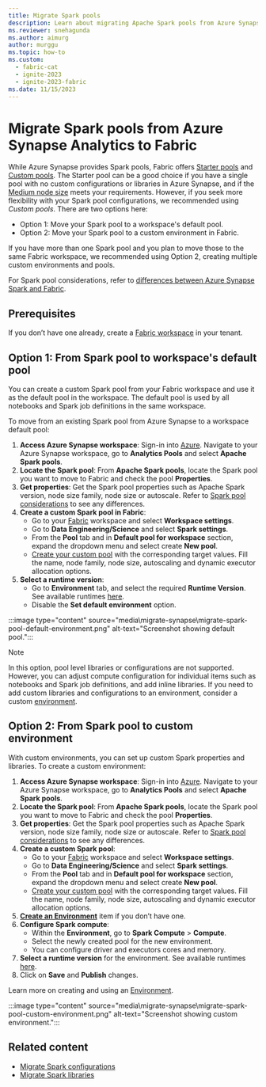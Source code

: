 ```yaml
---
title: Migrate Spark pools
description: Learn about migrating Apache Spark pools from Azure Synapse Spark to Fabric, including migration prerequisites and options.
ms.reviewer: snehagunda
ms.author: aimurg
author: murggu
ms.topic: how-to
ms.custom:
  - fabric-cat
  - ignite-2023
  - ignite-2023-fabric
ms.date: 11/15/2023
---
```


# Migrate Spark pools from Azure Synapse Analytics to Fabric

While Azure Synapse provides Spark pools, Fabric offers [Starter pools](configure-starter-pools.md) and [Custom pools](create-custom-spark-pools.md). The Starter pool can be a good choice if you have a single pool with no custom configurations or libraries in Azure Synapse, and if the [Medium node size](spark-compute.md) meets your requirements. However, if you seek more flexibility with your Spark pool configurations, we recommended using *Custom pools*. There are two options here: 

* Option 1: Move your Spark pool to a workspace's default pool.
* Option 2: Move your Spark pool to a custom environment in Fabric. 

If you have more than one Spark pool and you plan to move those to the same Fabric workspace, we recommended using Option 2, creating multiple custom environments and pools.

For Spark pool considerations, refer to [differences between Azure Synapse Spark and Fabric](comparison-between-fabric-and-azure-synapse-spark.md).

## Prerequisites

If you don’t have one already, create a [Fabric workspace](../get-started/create-workspaces.md) in your tenant.

## Option 1: From Spark pool to workspace's default pool

You can create a custom Spark pool from your Fabric workspace and use it as the default pool in the workspace. The default pool is used by all notebooks and Spark job definitions in the same workspace. 

To move from an existing Spark pool from Azure Synapse to a workspace default pool:

1. **Access Azure Synapse workspace**: Sign-in into [Azure](https://portal.azure.com). Navigate to your Azure Synapse workspace, go to **Analytics Pools** and select **Apache Spark pools**.
1.	**Locate the Spark pool**: From **Apache Spark pools**, locate the Spark pool you want to move to Fabric and check the pool **Properties**. 
1.	**Get properties**: Get the Spark pool properties such as Apache Spark version, node size family, node size or autoscale. Refer to [Spark pool considerations](comparison-between-fabric-and-azure-synapse-spark.md) to see any differences.
1.	**Create a custom Spark pool in Fabric**:
    * Go to your [Fabric](https://app.fabric.microsoft.com/?pbi_source=learn-data-engineering-migrate-synapse-spark-pools) workspace and select **Workspace settings**.
    * Go to **Data Engineering/Science** and select **Spark settings**.
    * From the **Pool** tab and in **Default pool for workspace** section, expand the dropdown menu and select create **New pool**.
    * [Create your custom pool](create-custom-spark-pools.md) with the corresponding target values. Fill the name, node family, node size, autoscaling and dynamic executor allocation options.
5.	**Select a runtime version**:
    * Go to **Environment** tab, and select the required **Runtime Version**. See available runtimes [here](runtime.md).
    * Disable the **Set default environment** option.

:::image type="content" source="media\migrate-synapse\migrate-spark-pool-default-environment.png" alt-text="Screenshot showing default pool.":::

> [!NOTE]
> In this option, pool level libraries or configurations are not supported. However, you can adjust compute configuration for individual items such as notebooks and Spark job definitions, and add inline libraries. If you need to add custom libraries and configurations to an environment, consider a custom [environment](create-and-use-environment.md).

## Option 2: From Spark pool to custom environment

With custom environments, you can set up custom Spark properties and libraries. To create a custom environment:

1. **Access Azure Synapse workspace**: Sign-in into [Azure](https://portal.azure.com). Navigate to your Azure Synapse workspace, go to **Analytics Pools** and select **Apache Spark pools**.
1.	**Locate the Spark pool**: From **Apache Spark pools**, locate the Spark pool you want to move to Fabric and check the pool **Properties**. 
1.	**Get properties**: Get the Spark pool properties such as Apache Spark version, node size family, node size or autoscale. Refer to [Spark pool considerations](comparison-between-fabric-and-azure-synapse-spark.md) to see any differences.
1.	**Create a custom Spark pool**:
    * Go to your [Fabric](https://app.fabric.microsoft.com/?pbi_source=learn-data-engineering-migrate-synapse-spark-pools) workspace and select **Workspace settings**.
    * Go to **Data Engineering/Science** and select **Spark settings**.
    * From the **Pool** tab and in **Default pool for workspace** section, expand the dropdown menu and select create **New pool**.
    * [Create your custom pool](create-custom-spark-pools.md) with the corresponding target values. Fill the name, node family, node size, autoscaling and dynamic executor allocation options.
1.	**[Create an Environment](create-and-use-environment.md)** item if you don’t have one.
1.	**Configure Spark compute**:
    * Within the **Environment**, go to **Spark Compute** > **Compute**.
    * Select the newly created pool for the new environment.
    * You can configure driver and executors cores and memory. 
1.  **Select a runtime version** for the environment. See available runtimes [here](runtime.md).
1.	Click on **Save** and **Publish** changes.

Learn more on creating and using an [Environment](environment-manage-compute.md).

:::image type="content" source="media\migrate-synapse\migrate-spark-pool-custom-environment.png" alt-text="Screenshot showing custom environment.":::

## Related content

- [Migrate Spark configurations](migrate-synapse-spark-configurations.md)
- [Migrate Spark libraries](migrate-synapse-spark-libraries.md)
